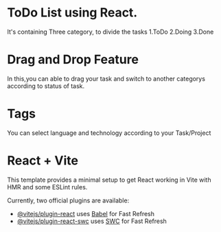 # ToDo List using React.
It's containing Three category, to divide the tasks
 1.ToDo
 2.Doing
 3.Done

# Drag and Drop Feature
In this,you can able to drag your task and switch to another categorys according to status of task.

# Tags

You can select language and technology according to your Task/Project 

# React + Vite

This template provides a minimal setup to get React working in Vite with HMR and some ESLint rules.

Currently, two official plugins are available:

- [@vitejs/plugin-react](https://github.com/vitejs/vite-plugin-react/blob/main/packages/plugin-react/README.md) uses [Babel](https://babeljs.io/) for Fast Refresh
- [@vitejs/plugin-react-swc](https://github.com/vitejs/vite-plugin-react-swc) uses [SWC](https://swc.rs/) for Fast Refresh
